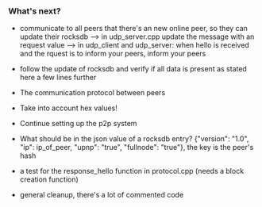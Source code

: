 ### What's next?
- communicate to all peers that there's an new online peer, so they can update their rocksdb
  --> in udp_server.cpp update the message with an request value
  --> in udp_client and udp_server: when hello is received and the rquest is to inform your peers, inform your peers
- follow the update of rocksdb and verify if all data is present as stated here a few lines further

- The communication protocol between peers
- Take into account hex values!
<!-- - Verification:
  + Download blockchain if no blockchain folder nor blockchain
  + Verify existing blockchain' latest block with peers + update
  + Create + update rocksdb -->
- Continue setting up the p2p system

- What should be in the json value of a rocksdb entry? {"version": "1.0", "ip": ip_of_peer, "upnp": "true", "fullnode": "true"}, the key is the peer's hash

- a test for the response_hello function in protocol.cpp (needs a block creation function)
- general cleanup, there's a lot of commented code